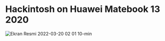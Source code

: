# Hackintosh on Huawei Matebook 13 2020
![Ekran Resmi 2022-03-20 02 01 10-min](https://user-images.githubusercontent.com/102032847/209410770-c1711c42-81ca-42e0-848c-16252f521306.png)

